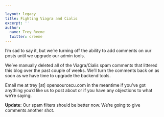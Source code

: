 ```yaml
---

layout: legacy
title: Fighting Viagra and Cialis
excerpt: ''
author:
  name: Trey Reeme
  twitter: creeme
---
```


<p>I&#8217;m sad to say it, but we&#8217;re turning off the ability to add comments on our posts until we upgrade our admin tools.</p>
<p>We&#8217;ve manually deleted all of the Viagra/Cialis spam comments that littered this blog over the past couple of weeks.  We&#8217;ll turn the comments back on as soon as we have time to upgrade the backend tools.</p>
<p>Email me at trey [at] opensourcecu.com in the meantime if you&#8217;ve got anything you&#8217;d like us to post about or if you have any objections to what we&#8217;re saying.</p>
<p><strong>Update:</strong> Our spam filters should be better now.  We&#8217;re going to give comments another shot.</p>